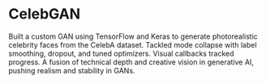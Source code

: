 # CelebGAN
Built a custom GAN using TensorFlow and Keras to generate photorealistic celebrity faces from the CelebA dataset. Tackled mode collapse with label smoothing, dropout, and tuned optimizers. Visual callbacks tracked progress. A fusion of technical depth and creative vision in generative AI, pushing realism and stability in GANs.
